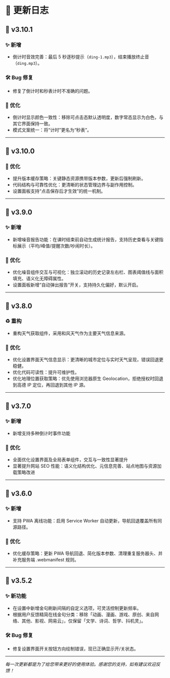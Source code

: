 # 📝 更新日志

## 🚀 v3.10.1

### ✨ 新增
- 倒计时音效完善：最后 5 秒逐秒提示（`ding-1.mp3`），结束播放终止音（`ding.mp3`）。

### 🛠️ Bug 修复
- 修复了倒计时和秒表计时不准确的问题。

### 🔧 优化
- 倒计时显示颜色一致性：移除可点击态默认透明度，数字常态显示为白色，与其它界面保持一致。
- 模式文案统一：将“计时”更名为“秒表”。

---

## 🚀 v3.10.0

### 🔧 优化
- 提升版本缓存策略：关键静态资源携带版本参数，更新后强制刷新。
- 代码结构与可靠性优化：更清晰的状态管理边界与副作用控制。
- 设置面板支持“点击保存后才生效”的统一机制。
---

## 🚀 v3.9.0

### ✨ 新增
- 新增噪音报告功能：在课时结束前自动生成统计报告，支持历史查看与关键指标展示（平均/峰值/提醒次数/吵闹时长）。

### 🔧 优化
- 优化噪音组件交互与可视化：独立滚动的历史记录左右栏、图表阈值线与面积填充、语义化无障碍属性。
- 设置面板新增“自动弹出报告”开关，支持持久化偏好，默认开启。

---

## 🚀 v3.8.0

### ♻️ 重构
- 重构天气获取组件，采用和风天气作为主要天气信息来源。

### 🔧 优化
- 优化设置界面天气信息显示：更清晰的城市定位与实时天气呈现，错误回退更稳健。
- 优化代码可读性：提升可维护性。
- 优化地理位置获取策略：优先使用浏览器原生 Geolocation，拒绝授权时回退到高德 IP 定位，再回退到其他 IP 源。

---

## 🚀 v3.7.0

### ✨ 新增
- 新增支持多种倒计时事件功能

### 🔧 优化
- 全面优化设置界面及全局表单组件，交互与一致性显著提升
- 显著提升网站 SEO 性能：语义化结构优化、元信息完善、站点地图与资源加载策略改进

---

## 🚀 v3.6.0

### ✨ 新增
- 支持 PWA 离线功能：启用 Service Worker 自动更新，导航回退覆盖所有同源路径。

### 🔧 优化
- 优化缓存策略：更新 PWA 导航回退、简化版本参数、清理重复服务器头、并补充服务端 .webmanifest 规则。

---

## 🎯 v3.5.2

### ✨ 新功能
- 在设置中新增金句刷新间隔的自定义选项，可灵活控制更新频率。
- 根据用户反馈精简在线金句分类：移除「动画、漫画、游戏、原创、来自网络、其他、影视、网易云」，仅保留「文学、诗词、哲学、抖机灵」。

### 🛠️ Bug 修复
- 修复设置界面开关按钮方向绘制错误，现已正确显示开/关状态。


---

*每一次更新都是为了给您带来更好的使用体验。感谢您的支持，如有建议欢迎反馈！*